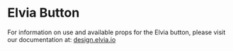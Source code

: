 # Elvia Button

For information on use and available props for the Elvia button, please visit our documentation at:
<a href="https://design.elvia.io/components/button">design.elvia.io</a>
